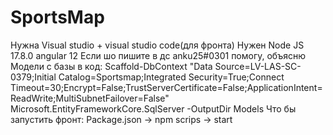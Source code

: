 # SportsMap
Нужна Visual studio + visual studio code(для фронта)
Нужен Node JS 17.8.0 angular 12
Если шо пишите в дс anku25#0301 помогу, объясню
Модели с базы в код:
Scaffold-DbContext "Data Source=LV-LAS-SC-0379;Initial Catalog=Sportsmap;Integrated Security=True;Connect Timeout=30;Encrypt=False;TrustServerCertificate=False;ApplicationIntent=ReadWrite;MultiSubnetFailover=False" Microsoft.EntityFrameworkCore.SqlServer -OutputDir Models
Что бы запустить фронт:
Package.json -> npm scrips -> start

